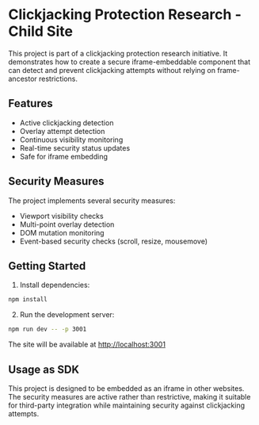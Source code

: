 # Clickjacking Protection Research - Child Site

This project is part of a clickjacking protection research initiative. It demonstrates how to create a secure iframe-embeddable component that can detect and prevent clickjacking attempts without relying on frame-ancestor restrictions.

## Features

- Active clickjacking detection
- Overlay attempt detection
- Continuous visibility monitoring
- Real-time security status updates
- Safe for iframe embedding

## Security Measures

The project implements several security measures:
- Viewport visibility checks
- Multi-point overlay detection
- DOM mutation monitoring
- Event-based security checks (scroll, resize, mousemove)

## Getting Started

1. Install dependencies:

```bash
npm install
```

2. Run the development server:

```bash
npm run dev -- -p 3001
```

The site will be available at [http://localhost:3001](http://localhost:3001)

## Usage as SDK

This project is designed to be embedded as an iframe in other websites. The security measures are active rather than restrictive, making it suitable for third-party integration while maintaining security against clickjacking attempts.
